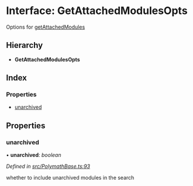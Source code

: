 # Interface: GetAttachedModulesOpts

Options for [getAttachedModules](../classes/_polymathbase_.polymathbase.md#getattachedmodules)

## Hierarchy

- **GetAttachedModulesOpts**

## Index

### Properties

- [unarchived](_polymathbase_.getattachedmodulesopts.md#unarchived)

## Properties

### unarchived

• **unarchived**: _boolean_

_Defined in [src/PolymathBase.ts:93](https://github.com/PolymathNetwork/polymath-sdk/blob/a1cd5e3/src/PolymathBase.ts#L93)_

whether to include unarchived modules in the search

